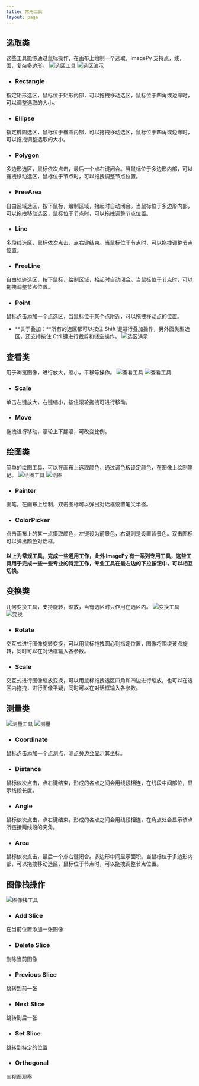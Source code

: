 ```yaml
---
title: 常用工具
layout: page
---
```


## 选取类
这些工具能够通过鼠标操作，在画布上绘制一个选取，ImagePy 支持点，线，面，复杂多边形。
![](http://home.imagepy.org/manual/roitools.png "选区工具")
![](http://home.imagepy.org/manual/roisim.png "选区演示")
* ### Rectangle
指定矩形选区，鼠标位于矩形内部，可以拖拽移动选区，鼠标位于四角或边缘时，可以调整选取的大小。
* ### Ellipse
指定椭圆选区，鼠标位于椭圆内部，可以拖拽移动选区，鼠标位于四角或边缘时，可以拖拽调整选取的大小。
* ### Polygon
多边形选区，鼠标依次点击，最后一个点右键闭合。当鼠标位于多边形内部，可以拖拽移动选区，鼠标位于节点时，可以拖拽调整节点位置。
* ### FreeArea
自由区域选区，按下鼠标，绘制区域，抬起时自动闭合。当鼠标位于多边形内部，可以拖拽移动选区，鼠标位于节点时，可以拖拽调整节点位置。
* ### Line
多段线选区，鼠标依次点击，点右键结束。当鼠标位于节点时，可以拖拽调整节点位置。
* ### FreeLine
自由轨迹选区，按下鼠标，绘制区域，抬起时自动闭合。当鼠标位于节点时，可以拖拽调整节点位置。
* ### Point
鼠标点击添加一个点选区，当鼠标位于某个点附近，可以拖拽移动点的位置。
* **关于叠加：**所有的选区都可以按住 Shift 键进行叠加操作，另外面类型选区，还支持按住 Ctrl 键进行裁剪和镂空操作。
![](http://home.imagepy.org/manual/roicomp.png "选区演示")

## 查看类
用于浏览图像，进行放大，缩小，平移等操作。
![](http://home.imagepy.org/manual/viewtools.png "查看工具")
![](http://home.imagepy.org/manual/view.png "查看工具")
* ### Scale
单击左键放大，右键缩小，按住滚轮拖拽可进行移动。
* ### Move
拖拽进行移动，滚轮上下翻滚，可改变比例。

## 绘图类
简单的绘图工具，可以在画布上选取颜色，通过调色板设定颜色，在图像上绘制笔记。
![](http://home.imagepy.org/manual/drawtools.png "绘图工具")
![](http://home.imagepy.org/manual/painter.png "绘图")
* ### Painter
画笔，在画布上绘制，双击图标可以弹出对话框设置笔尖半径。
* ### ColorPicker
点击画布上的某一点摄取颜色，左键设为前景色，右键则是设置背景色。双击图标可以弹出颜色对话框。

#### 以上为常规工具，完成一些通用工作，此外 ImagePy 有一系列专用工具，这些工具用于完成一些一些专业的特定工作，专业工具在最右边的下拉按钮中，可以相互切换。
## 变换类
几何变换工具，支持旋转，缩放，当有选区时只作用在选区内。
![](http://home.imagepy.org/manual/transtools.png "变换工具")
![](http://home.imagepy.org/manual/trans.png "变换")
* ### Rotate
交互式进行图像旋转变换，可以用鼠标拖拽圆心到指定位置，图像将围绕该点旋转，同时可以在对话框输入各参数。
* ### Scale
交互式进行图像缩放变换，可以用鼠标拖拽选区四角和四边进行缩放，也可以在选区内拖拽，进行图像平疑，同时可以在对话框输入各参数。

## 测量类
![](http://home.imagepy.org/manual/measuretools.png "测量工具")
![](http://home.imagepy.org/manual/measure.png "测量")
* ### Coordinate
鼠标点击添加一个点测点，测点旁边会显示其坐标。
* ### Distance
鼠标依次点击，点右键结束，形成的各点之间会用线段相连，在线段中间部位，显示线段长度。
* ### Angle
鼠标依次点击，点右键结束，形成的各点之间会用线段相连，在角点处会显示该点所链接两线段的夹角。
* ### Area
鼠标依次点击，最后一个点右键闭合。多边形中间显示面积。当鼠标位于多边形内部，可以拖拽移动选区，鼠标位于节点时，可以拖拽调整节点位置。

## 图像栈操作
![](http://home.imagepy.org/manual/stacktools.png "图像栈工具")
* ### Add Slice
在当前位置添加一张图像
* ### Delete Slice
删除当前图像
* ### Previous Slice
跳转到前一张
* ### Next Slice
跳转到后一张
* ### Set Slice
跳转到特定的位置
* ### Orthogonal
三视图观察